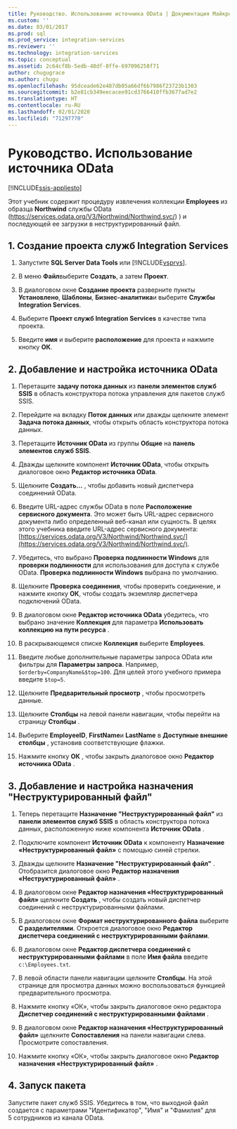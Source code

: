 ```yaml
---
title: Руководство. Использование источника OData | Документация Майкрософт
ms.custom: ''
ms.date: 03/01/2017
ms.prod: sql
ms.prod_service: integration-services
ms.reviewer: ''
ms.technology: integration-services
ms.topic: conceptual
ms.assetid: 2c64cf8b-5edb-48df-8ffe-697096258f71
author: chugugrace
ms.author: chugu
ms.openlocfilehash: 95dceade62e487db05a66df6b7986f23723b1303
ms.sourcegitcommit: b2e81cb349eecacee91cd3766410ffb3677ad7e2
ms.translationtype: HT
ms.contentlocale: ru-RU
ms.lasthandoff: 02/01/2020
ms.locfileid: "71297770"
---
```

# <a name="tutorial-using-the-odata-source"></a>Руководство. Использование источника OData

[!INCLUDE[ssis-appliesto](../../includes/ssis-appliesto-ssvrpluslinux-asdb-asdw-xxx.md)]


  Этот учебник содержит процедуру извлечения коллекции **Employees** из образца **Northwind** службы OData (https://services.odata.org/V3/Northwind/Northwind.svc/) ) и последующей ее загрузки в неструктурированный файл.  
  
## <a name="1-create-an-integration-services-project"></a>1. Создание проекта служб Integration Services  
  
1.  Запустите **SQL Server Data Tools** или [!INCLUDE[vsprvs](../../includes/vsprvs-md.md)].  
  
2.  В меню **Файл**выберите **Создать**, а затем **Проект**.  
  
3.  В диалоговом окне **Создание проекта** разверните пункты **Установлено**, **Шаблоны**, **Бизнес-аналитика**и выберите **Службы Integration Services**.  
  
4.  Выберите **Проект служб Integration Services** в качестве типа проекта.  
  
5.  Введите **имя** и выберите **расположение** для проекта и нажмите кнопку **ОК**.  
  
## <a name="2-add-and-configure-an-odata-source"></a>2. Добавление и настройка источника OData 
  
1.  Перетащите **задачу потока данных** из **панели элементов служб SSIS** в область конструктора потока управления для пакетов служб SSIS.  
  
2.  Перейдите на вкладку **Поток данных** или дважды щелкните элемент **Задача потока данных**, чтобы открыть область конструктора потока данных.  
  
3.  Перетащите **Источник OData** из группы **Общие** на **панель элементов служб SSIS**.
  
4.  Дважды щелкните компонент **Источник OData**, чтобы открыть диалоговое окно **Редактор источника OData**.  
  
5.  Щелкните **Создать…** , чтобы добавить новый диспетчера соединений OData.  
  
6.  Введите URL-адрес службы OData в поле **Расположение сервисного документа**. Это может быть URL-адрес сервисного документа либо определенный веб-канал или сущность. В целях этого учебника введите URL-адрес сервисного документа: [https://services.odata.org/V3/Northwind/Northwind.svc/](https://services.odata.org/V3/Northwind/Northwind.svc/).  
  
7.  Убедитесь, что выбрано **Проверка подлинности Windows** для **проверки подлинности** для использования для доступа к службе OData. **Проверка подлинности Windows** выбрана по умолчанию.  
  
8.  Щелкните **Проверка соединения**, чтобы проверить соединение, и нажмите кнопку **ОК**, чтобы создать экземпляр диспетчера подключений OData.  
  
9. В диалоговом окне **Редактор источника OData** убедитесь, что выбрано значение **Коллекция** для параметра **Использовать коллекцию на пути ресурса** .  
  
10. В раскрывающемся списке **Коллекция** выберите **Employees**.  
  
11. Введите любые дополнительные параметры запроса OData или фильтры для **Параметры запроса**. Например, `$orderby=CompanyName&$top=100`. Для целей этого учебного примера введите `$top=5`.  
  
12. Щелкните **Предварительный просмотр** , чтобы просмотреть данные.  
  
13. Щелкните **Столбцы** на левой панели навигации, чтобы перейти на страницу **Столбцы** .  
  
14. Выберите **EmployeeID**, **FirstName**и **LastName** в **Доступные внешние столбцы** , установив соответствующие флажки.  
  
15. Нажмите кнопку **ОК** , чтобы закрыть диалоговое окно **Редактор источника OData** .  
  
## <a name="3-add-and-configure-a-flat-file-destination"></a>3. Добавление и настройка назначения "Неструктурированный файл"
  
1.  Теперь перетащите **Назначение "Неструктурированный файл"** из **панели элементов служб SSIS** в область конструктора потока данных, расположенную ниже компонента **Источник OData** .  
  
2.  Подключите компонент **Источник OData** к компоненту **Назначение «Неструктурированный файл»** с помощью синей стрелки.  
  
3.  Дважды щелкните **Назначение "Неструктурированный файл"** . Отобразится диалоговое окно **Редактор назначения «Неструктурированный файл»** .  
  
4.  В диалоговом окне **Редактор назначения «Неструктурированный файл»** щелкните **Создать** , чтобы создать новый диспетчер соединений с неструктурированными файлами.  
  
5.  В диалоговом окне **Формат неструктурированного файла** выберите **С разделителями**. Откроется диалоговое окно **Редактор диспетчера соединений с неструктурированными файлами**.  
  
6.  В диалоговом окне **Редактор диспетчера соединений с неструктурированными файлами** в поле **Имя файла** введите `c:\Employees.txt`.  
  
7.  В левой области панели навигации щелкните **Столбцы**. На этой странице для просмотра данных можно воспользоваться функцией предварительного просмотра.  
  
8.  Нажмите кнопку «ОК», чтобы закрыть диалоговое окно редактора **Диспетчер соединений с неструктурированными файлами** .  
  
9. В диалоговом окне **Редактор назначения «Неструктурированный файл»** щелкните **Сопоставления** на панели навигации слева. Просмотрите сопоставления.  
  
10. Нажмите кнопку «ОК», чтобы закрыть диалоговое окно **Редактор назначения «Неструктурированный файл»** .  

## <a name="4-run-the-package"></a>4. Запуск пакета
Запустите пакет служб SSIS. Убедитесь в том, что выходной файл создается с параметрами "Идентификатор", "Имя" и "Фамилия" для 5 сотрудников из канала OData.
  
  

